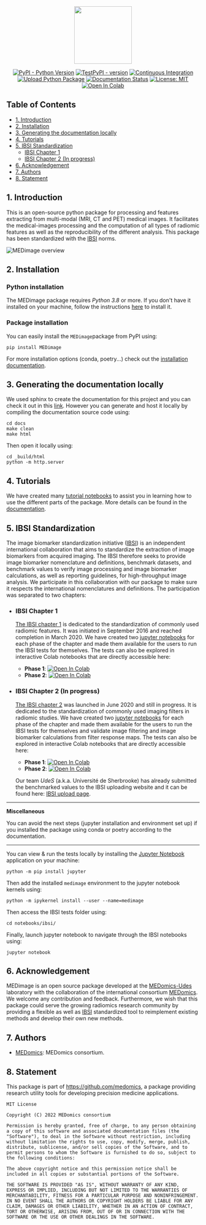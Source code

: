 <div align="center">

<img src="https://raw.githubusercontent.com/MahdiAll99/MEDimage/dev/docs/figures/MEDimageLogo.png" style="width:150px;"/>

[![PyPI - Python Version](https://img.shields.io/badge/python-3.8-blue)](https://www.python.org/downloads/release/python-380/)
[![TestPyPI - version](https://img.shields.io/badge/pypi-v0.2.0-blue)](https://test.pypi.org/project/medimage-pkg/0.2.0/)
[![Continuous Integration](https://github.com/MahdiAll99/MEDimage/actions/workflows/python-app.yml/badge.svg)](https://github.com/MahdiAll99/MEDimage/actions/workflows/python-app.yml)
[![Upload Python Package](https://github.com/MahdiAll99/MEDimage/actions/workflows/python-publish.yml/badge.svg)](https://github.com/MahdiAll99/MEDimage/actions/workflows/python-publish.yml)
[![Documentation Status](https://readthedocs.org/projects/medimage/badge/?version=latest)](https://medimage.readthedocs.io/en/latest/?badge=latest)
[![License: MIT](https://img.shields.io/badge/License-MIT-yellow.svg)](LICENSE)
[![Open In Colab](https://colab.research.google.com/assets/colab-badge.svg)](https://colab.research.google.com/github/MahdiAll99/MEDimage/blob/main/notebooks/tutorial/DataManager-Tutorial.ipynb)

</div>

## Table of Contents
  * [1. Introduction](#1-introduction)
  * [2. Installation](#2-installation)
  * [3. Generating the documentation locally](#3-generating-the-documentation-locally)
  * [4. Tutorials](#4-tutorials)
  * [5. IBSI Standardization](#5-ibsi-standardization)
    * [IBSI Chapter 1](#ibsi-chapter-1)
    * [IBSI Chapter 2 (In progress)](#ibsi-chapter-2-in-progress)
  * [6. Acknowledgement](#6-acknowledgement)
  * [7. Authors](#7-authors)
  * [8. Statement](#8-statement)

## 1. Introduction
This is an open-source python package for processing and features extracting from multi-modal (MRI, CT and PET) medical images. It facilitates the medical-images processing and the computation of all types of radiomic features as well as the reproducibility of the different analysis. This package has been standardized with the [IBSI](https://theibsi.github.io/) norms.


![MEDimage overview](https://raw.githubusercontent.com/MahdiAll99/MEDimage/main/docs/figures/pakcage-overview.png)


## 2. Installation

### Python installation
The MEDimage package requires *Python 3.8* or more. If you don't have it installed  on your machine, follow the instructions [here](https://github.com/MahdiAll99/MEDimage/blob/main/python.md) to install it.

### Package installation
You can easily install the ``MEDimage``package from PyPI using:
```
pip install MEDimage
```

For more installation options (conda, poetry...) check out the [installation documentation](https://medimage.readthedocs.io/en/latest/Installation.html).

## 3. Generating the documentation locally
We used sphinx to create the documentation for this project and you can check it out in this [link](https://medimage.readthedocs.io/en/latest/). However you can generate and host it locally by compiling the documentation source code using:

```
cd docs
make clean
make html
```

Then open it locally using:

```
cd _build/html
python -m http.server
```

## 4. Tutorials

We have created many [tutorial notebooks](https://github.com/MahdiAll99/MEDimage/tree/main/notebooks) to assist you in learning how to use the different parts of the package. More details can be found in the [documentation](https://medimage.readthedocs.io/en/latest/tutorials.html).

## 5. IBSI Standardization
The image biomarker standardization initiative ([IBSI](https://theibsi.github.io)) is an independent international collaboration that aims to standardize the extraction of image biomarkers from acquired imaging. The IBSI therefore seeks to provide image biomarker nomenclature and definitions, benchmark datasets, and benchmark values to verify image processing and image biomarker calculations, as well as reporting guidelines, for high-throughput image analysis. We participate in this collaboration with our package to make sure it respects the international nomenclatures and definitions. The participation was separated to two chapters:

  - ### IBSI Chapter 1
      [The IBSI chapter 1](https://theibsi.github.io/ibsi1/) is dedicated to the standardization of commonly used radiomic features. It was initiated in September 2016 and reached completion in March 2020. We have created two [jupyter notebooks](https://github.com/MahdiAll99/MEDimage/tree/main/notebooks/ibsi) for each phase of the chapter and made them available for the users to run the IBSI tests for themselves. The tests can also be explored in interactive Colab notebooks that are directly accessible here:
      
      - **Phase 1**: [![Open In Colab](https://colab.research.google.com/assets/colab-badge.svg)](https://colab.research.google.com/github/MahdiAll99/MEDimage/blob/main/notebooks/ibsi/ibsi1p1.ipynb)
      - **Phase 2**: [![Open In Colab](https://colab.research.google.com/assets/colab-badge.svg)](https://colab.research.google.com/github/MahdiAll99/MEDimage/blob/main/notebooks/ibsi/ibsi1p2.ipynb)

  - ### IBSI Chapter 2 (In progress)
      [The IBSI chapter 2](https://theibsi.github.io/ibsi2/) was launched in June 2020 and still in progress. It is dedicated to the standardization of commonly used imaging filters in radiomic studies. We have created two [jupyter notebooks](https://github.com/MahdiAll99/MEDimage/tree/main/notebooks/ibsi) for each phase of the chapter and made them available for the users to run the IBSI tests for themselves and validate image filtering and image biomarker calculations from filter response maps. The tests can also be explored in interactive Colab notebooks that are directly accessible here: 
      
      - **Phase 1**: [![Open In Colab](https://colab.research.google.com/assets/colab-badge.svg)](https://colab.research.google.com/github/MahdiAll99/MEDimage/blob/main/notebooks/ibsi/ibsi2p1.ipynb)
      - **Phase 2**: [![Open In Colab](https://colab.research.google.com/assets/colab-badge.svg)](https://colab.research.google.com/github/MahdiAll99/MEDimage/blob/main/notebooks/ibsi/ibsi2p2.ipynb)

      Our team *UdeS* (a.k.a. Université de Sherbrooke) has already submitted the benchmarked values to the IBSI uploading website and it can be found here: [IBSI upload page](https://ibsi.radiomics.hevs.ch/).

---
**Miscellaneous**

You can avoid the next steps (jupyter installation and environment set up) if you installed the package using conda or poetry according to the documentation.

---

You can view & run the tests locally by installing the [Jupyter Notebook](https://jupyter.org/) application on your machine:
```
python -m pip install jupyter
```
Then add the installed `medimage` environment to the jupyter notebook kernels using:

```
python -m ipykernel install --user --name=medimage
```

Then access the IBSI tests folder using:

```
cd notebooks/ibsi/
```

Finally, launch jupyter notebook to navigate through the IBSI notebooks using:

```
jupyter notebook
```

## 6. Acknowledgement
MEDimage is an open source package developed at the [MEDomics-Udes](https://www.medomics-udes.org/en/) laboratory with the collaboration of the international consortium [MEDomics](https://www.medomics.ai/). We welcome any contribution and feedback. Furthermore, we wish that this package could serve the growing radiomics research community by providing a flexible as well as [IBSI](https://theibsi.github.io/) standardized tool to reimplement existing methods and develop their own new methods.

## 7. Authors
* [MEDomics](https://github.com/medomics/): MEDomics consortium.

## 8. Statement

This package is part of https://github.com/medomics, a package providing research utility tools for developing precision medicine applications.

```
MIT License

Copyright (C) 2022 MEDomics consortium

Permission is hereby granted, free of charge, to any person obtaining a copy of this software and associated documentation files (the "Software"), to deal in the Software without restriction, including without limitation the rights to use, copy, modify, merge, publish, distribute, sublicense, and/or sell copies of the Software, and to permit persons to whom the Software is furnished to do so, subject to the following conditions:

The above copyright notice and this permission notice shall be included in all copies or substantial portions of the Software.

THE SOFTWARE IS PROVIDED "AS IS", WITHOUT WARRANTY OF ANY KIND, EXPRESS OR IMPLIED, INCLUDING BUT NOT LIMITED TO THE WARRANTIES OF MERCHANTABILITY, FITNESS FOR A PARTICULAR PURPOSE AND NONINFRINGEMENT. IN NO EVENT SHALL THE AUTHORS OR COPYRIGHT HOLDERS BE LIABLE FOR ANY CLAIM, DAMAGES OR OTHER LIABILITY, WHETHER IN AN ACTION OF CONTRACT, TORT OR OTHERWISE, ARISING FROM, OUT OF OR IN CONNECTION WITH THE SOFTWARE OR THE USE OR OTHER DEALINGS IN THE SOFTWARE.
```
